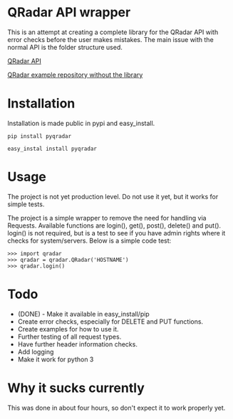 # QRadar API wrapper

This is an attempt at creating a complete library for the QRadar API with error checks before the user makes mistakes. The main issue with the normal API is the folder structure used. 

[QRadar API](https://www.ibm.com/support/knowledgecenter/en/SSKMKU/com.ibm.qradar.doc/c_rest_api_whats_new_726.html)

[QRadar example repository without the library](https://github.com/ibm-security-intelligence/api-samples) 

# Installation 

Installation is made public in pypi and easy\_install.

`pip install pyqradar`

`easy_instal install pyqradar`

# Usage
The project is not yet production level. Do not use it yet, but it works for simple tests.

The project is a simple wrapper to remove the need for handling via Requests. Available functions are login(), get(), post(), delete() and put(). login() is not required, but is a test to see if you have admin rights where it checks for system/servers. Below is a simple code test:

	>>> import qradar 
	>>> qradar = qradar.QRadar('HOSTNAME')
	>>> qradar.login()

# Todo
* (DONE) - Make it available in easy\_install/pip
* Create error checks, especially for DELETE and PUT functions. 
* Create examples for how to use it.
* Further testing of all request types.
* Have further header information checks.
* Add logging
* Make it work for python 3

# Why it sucks currently
This was done in about four hours, so don't expect it to work properly yet.
